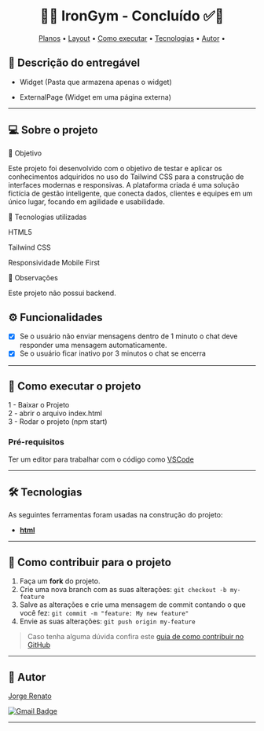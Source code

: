 <!-- MODELO PROJETO FINALIZADO -->
<h1 align="center"> 
	  🚀✅  IronGym - Concluído ✅🚀
</h1>

<!-- ---------------------------------------------------------------------- -->

<!-- MODELO MENU DE NAVEGAÇÃO -->
<p align="center">
  <a href="#-sobre-o-projeto">Planos</a> • 
 <a href="#-layout">Layout</a> • 
 <a href="#-como-executar-o-projeto">Como executar</a> • 
 <a href="#-tecnologias">Tecnologias</a> • 
 <a href="#-autor">Autor</a> • 
 </p>

<!-- ---------------------------------------------------------------------- -->

<!-- MODELO DE DESCRIÇÃO -->
## 📄 Descrição do entregável

<!-- EXEMPLO DE DESCRIÇÃO DE UM PROJETO: -->
- Widget (Pasta que armazena apenas o widget)

- ExternalPage (Widget em uma página externa)

---

<!-- ---------------------------------------------------------------------- -->

<!-- MODELO DESCRIÇÃO SOBRE O PROJETO: -->
## 💻 Sobre o projeto

🎯 Objetivo

Este projeto foi desenvolvido com o objetivo de testar e aplicar os conhecimentos adquiridos no uso do Tailwind CSS para a construção de interfaces modernas e responsivas. A plataforma criada é uma solução fictícia de gestão inteligente, que conecta dados, clientes e equipes em um único lugar, focando em agilidade e usabilidade.

🚀 Tecnologias utilizadas

HTML5

Tailwind CSS

Responsividade Mobile First

📌 Observações

Este projeto não possui backend.
<!-- ---------------------------------------------------------------------- -->

<!-- MODELO FUNCIONALIDADES: -->
## ⚙️ Funcionalidades

<!-- EXEMPLO DE FUNCIONALIDADES: -->
- [x] Se o usuário não enviar mensagens dentro de 1 minuto o chat deve responder uma mensagem automaticamente.
- [x] Se o usuário ficar inativo por 3 minutos o chat se encerra

---

<!-- ---------------------------------------------------------------------- -->


<!-- MODELO DE COMO EXECUTAR O PROJETO -->
## 🚀 Como executar o projeto

1 - Baixar o Projeto <br>
2 - abrir o arquivo index.html<br>
3 - Rodar o projeto (npm start)

<!-- ---------------------------------------------------------------------- -->

<!-- MODELO DE PRÉ REQUISITOS -->
### Pré-requisitos

Ter um editor para trabalhar com o código como [VSCode](https://code.visualstudio.com/)

---

<!-- ---------------------------------------------------------------------- -->

<!-- MODELO DE TECNOLOGIAS -->
## 🛠 Tecnologias

As seguintes ferramentas foram usadas na construção do projeto:


-   **[html](https://developer.mozilla.org/pt-BR/docs/Web/HTML)**




---

<!-- ---------------------------------------------------------------------- -->

<!-- MODELO DE COMO CONTRIBUIR PARA O PROJETO -->
## 💪 Como contribuir para o projeto

1. Faça um **fork** do projeto.
2. Crie uma nova branch com as suas alterações: `git checkout -b my-feature`
3. Salve as alterações e crie uma mensagem de commit contando o que você fez: `git commit -m "feature: My new feature"`
4. Envie as suas alterações: `git push origin my-feature`
> Caso tenha alguma dúvida confira este [guia de como contribuir no GitHub](./CONTRIBUTING.md)

---

<!-- ---------------------------------------------------------------------- -->

<!-- MODELO DE AUTOR-->
## 🦸 Autor

<a href="https://github.com/Jorge-Renato">
Jorge Renato </a>
 <br />
 
[![Gmail Badge](https://img.shields.io/badge/-gomesjorgenato@gmail.com-c14438?style=flat-square&logo=Gmail&logoColor=white&link=mailto:gomesjorgenato@gmail.com)](mailto:gomesjorgenato@gmail.com)

---

<!-- ---------------------------------------------------------------------- -->



